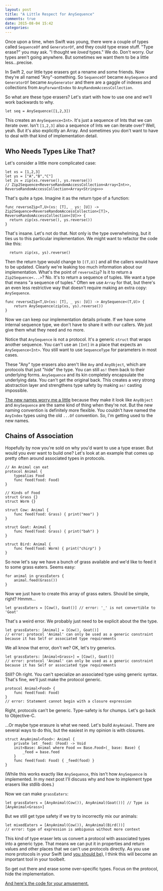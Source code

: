 ```yaml
---
layout: post
title: "A Little Respect for AnySequence"
comments: true
date: 2015-08-04 15:42
categories: 
---
```

Once upon a time, when Swift was young, there were a couple of types called `SequenceOf` and `GeneratorOf`, and they could type erase stuff. "Type erase?" you may ask. "I thought we *loved* types." We do. Don't worry. Our types aren't going anywhere. But sometimes we want them to be a little less...precise.

In Swift 2, our little type erasers got a rename and some friends. Now they're all named "Any"-something. So `SequenceOf` became `AnySequence` and `GeneratorOf` became `AnyGenerator` and there are a gaggle of indexes and collections from `AnyForwardIndex` to `AnyRandomAccessCollection`.

So what are these type erasers? Let's start with how to use one and we'll work backwards to why.<!-- more -->

```
let seq = AnySequence([1,2,3])
```

This creates an `AnySequence<Int>`. It's just a sequence of Ints that we can iterate over. Isn't `[1,2,3]` also a sequence of Ints we can iterate over? Well, yeah. But it's also explicitly an Array. And sometimes you don't want to have to deal with that kind of implementation detail.

## Who Needs Types Like That?

 Let's consider a little more complicated case:

```
let xs = [1,2,3]
let ys = ["A","B","C"]
let zs = zip(xs.reverse(), ys.reverse())
// Zip2Sequence<ReverseRandomAccessCollection<Array<Int>>, ReverseRandomAccessCollection<Array<String>>>
```

That's quite a type. Imagine it as the return type of a function:

```
func reverseZip<T,U>(xs: [T], _ ys: [U]) -> Zip2Sequence<ReverseRandomAccessCollection<[T]>, ReverseRandomAccessCollection<[U]>> {
  return zip(xs.reverse(), ys.reverse())
}
```

That's insane. Let's not do that. Not only is the type overwhelming, but it ties us to this particular implementation. We might want to refactor the code like this:

```
  return zip(xs, ys).reverse()
```

Then the return type would change to `[(T,U)]` and all the callers would have to be updated. Clearly we're leaking too much information about our implementation. What's the point of `reverseZip`? Is it to return a `Zip2Sequence<...>`? No. It's to return a sequence of tuples. We want a type that means "a sequence of tuples." Often we use `Array` for that, but there's an even less restrictive way that doesn't require making an extra copy: `AnySequence`.

```
func reverseZip<T,U>(xs: [T], _ ys: [U]) -> AnySequence<(T,U)> {
    return AnySequence(zip(xs, ys).reverse())
}
```

Now we can keep our implementation details private. If we have some internal sequence type, we don't have to share it with our callers. We just give them what they need and no more.

Notice that `AnySequence` is not a protocol. It's a generic `struct` that wraps another sequence. You can't use an `[Int]` in a place that expects an `AnySequence<Int>`. You still want to use `SequenceType` for parameters in most cases.

These "Any" type erasers also aren't like `Any` and `AnyObject`, which are protocols that just "hide" the type. You can still `as!` them back to their underlying forms. `AnySequence` and its kin completely encapsulate the underlying data. You can't get the original back. This creates a very strong abstraction layer and strengthens type safety by making `as!` casting impossible.

[The new names worry me a little](http://www.openradar.me/radar?id=5528602095386624) because they make it look like `AnyObject` and `AnySequence` are the same kind of thing when they're not. But the new naming convention is definitely more flexible. You couldn't have named the `AnyIndex` types using the old `...Of` convention. So, I'm getting used to the new names.

## Chains of Association

Hopefully by now you're sold on why you'd want to use a type eraser. But would you ever want to build one? Let's look at an example that comes up pretty often around associated types in protocols.

```
// An Animal can eat
protocol Animal {
    typealias Food
    func feed(food: Food)
}

// Kinds of Food
struct Grass {}
struct Worm {}

struct Cow: Animal {
    func feed(food: Grass) { print("moo") }
}

struct Goat: Animal {
    func feed(food: Grass) { print("bah") }
}

struct Bird: Animal {
    func feed(food: Worm) { print("chirp") }
}
```

So now let's say we have a bunch of grass available and we'd like to feed it to some grass eaters. Seems easy:

```
for animal in grassEaters {
    animal.feed(Grass())
}
```

Now we just have to create this array of grass eaters. Should be simple, right? Hmmm...

```
let grassEaters = [Cow(), Goat()] // error: '_' is not convertible to 'Goat'
```

That's a weird error. We probably just need to be explicit about the the type.

```
let grassEaters: [Animal] = [Cow(), Goat()]
// error: protocol 'Animal' can only be used as a generic constraint because it has Self or associated type requirements
```

We all know that error, don't we? OK, let's try generics.

```
let grassEaters: [Animal<Grass>] = [Cow(), Goat()]
// error: protocol 'Animal' can only be used as a generic constraint because it has Self or associated type requirements
```

Still? Oh right. You can't specialize an associated type using generic syntax. That's fine, we'll just make the protocol generic.

```
protocol Animal<Food> {
    func feed(food: Food)
}
// error: Statement cannot begin with a closure expression
```

Right, protocols can't be generic. Type-safety is for chumps. Let's go back to Objective-C. 

...Or maybe type erasure is what we need. Let's build `AnyAnimal`. There are several ways to do this, but the easiest in my opinion is with closures.

```
struct AnyAnimal<Food>: Animal {
    private let _feed: (Food) -> Void
    init<Base: Animal where Food == Base.Food>(_ base: Base) {
        _feed = base.feed
    }
    func feed(food: Food) { _feed(food) }
}
```

(While this works exactly like `AnySequence`, this isn't how `AnySequence` is implemented. In my next post I'll discuss why and how to implement type erasers like stdlib does.)

Now we can make `grassEaters`:

```
let grassEaters = [AnyAnimal(Cow()), AnyAnimal(Goat())] // Type is [AnyAnimal<Grass>]
```

But we still get type safety if we try to incorrectly mix our animals:

```
let mixedEaters = [AnyAnimal(Cow()), AnyAnimal(Bird())]
// error: type of expression is ambiguous without more context
```

This kind of type eraser lets us convert a protocol with associated types into a generic type. That means we can put it in properties and return values and other places that we can't use protocols directly. As you use more protocols in your Swift (and [you should be](https://developer.apple.com/videos/wwdc/2015/?id=408)), I think this will become an important tool in your toolbelt.

So get out there and erase some over-specific types. Focus on the protocol, hide the implementation.

[And here's the code for your amusement.](https://gist.github.com/rnapier/03674b399e3bc517b9cd)